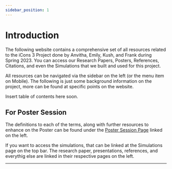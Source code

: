 ```yaml
---
sidebar_position: 1
---
```


# Introduction

The following website contains a comprehensive set of all resources related to the iCons 3 Project done by Anvitha, Emily, Kush, and Frank during Spring 2023. You can access our Research Papers, Posters, References, Citations, and even the Simulations that we built and used for this project. 

All resources can be navigated via the sidebar on the left (or the menu item on Mobile). The following is just some background information on the project, more can be found at specific points on the website.

Insert table of contents here soon.

## For Poster Session

The definitions to each of the terms, along with further resources to enhance on the Poster can be found under the <a href="./poster_session.md">Poster Session Page</a> linked on the left. 

If you want to access the simulations, that can be linked at the Simulations page on the top bar. The research paper, presentations, references, and everythig else are linked in their respective pages on the left. 

<hr>